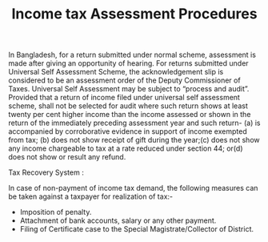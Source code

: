 ﻿---
layout: post
title: Income tax Assessment Procedures
---

In Bangladesh, for a return submitted under normal scheme, assessment is made after giving an opportunity of hearing. For returns submitted under Universal Self Assessment Scheme, the acknowledgement slip is considered to be an assessment order of the Deputy Commissioner of Taxes. Universal Self Assessment may be subject to “process and audit”. Provided that a return of income filed under universal self assessment scheme, shall not be selected for audit where such return shows at least twenty per cent higher income than the income assessed or shown in the return of the immediately preceding assessment year and such return- (a) is accompanied by corroborative evidence in support of income exempted from tax; (b) does not show receipt of gift during the year;(c) does not show any income chargeable to tax at a rate reduced under section 44; or(d) does not show or result any refund.

Tax Recovery System :

In case of non-payment of income tax demand, the following measures can be taken against a taxpayer for realization of tax:-

- Imposition of penalty.
- Attachment of bank accounts, salary or any other payment.
- Filing of Certificate case to the Special Magistrate/Collector of District.
